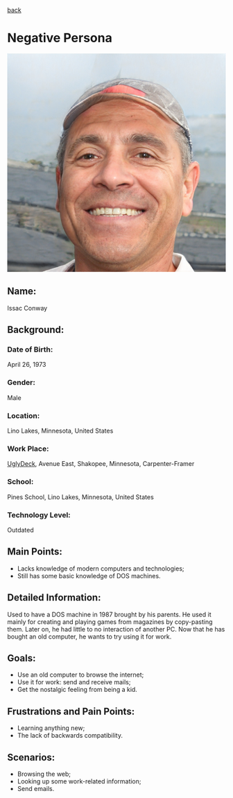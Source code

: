 [back](../index.html)

# Negative Persona
![](../img/negative_persona.jpg)

## Name:
Issac Conway

## Background:
### Date of Birth:
April 26, 1973

### Gender:
Male

### Location:
Lino Lakes, Minnesota, United States

### Work Place:
[UglyDeck](uglydeck.com), Avenue East, Shakopee, Minnesota, Carpenter-Framer

### School:
Pines School, Lino Lakes, Minnesota, United States

### Technology Level:
Outdated

## Main Points:
- Lacks knowledge of modern computers and technologies;
- Still has some basic knowledge of DOS machines.

## Detailed Information:
Used to have a DOS machine in 1987 brought by his parents. He used it mainly for creating and playing games from magazines by copy-pasting them. Later on, he had little to no interaction of another PC. Now that he has bought an old computer, he wants to try using it for work.

## Goals:
- Use an old computer to browse the internet;
- Use it for work: send and receive mails;
- Get the nostalgic feeling from being a kid.

## Frustrations and Pain Points:
- Learning anything new;
- The lack of backwards compatibility.

## Scenarios:
- Browsing the web;
- Looking up some work-related information;
- Send emails.